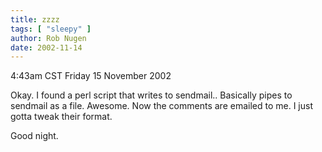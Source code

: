 ```yaml
---
title: zzzz
tags: [ "sleepy" ]
author: Rob Nugen
date: 2002-11-14
---
```


<p class=date>4:43am CST Friday 15 November 2002</p>

<p>Okay.  I found a perl script that writes to sendmail..  Basically
pipes to sendmail as a file.  Awesome.  Now the comments are emailed
to me.  I just gotta tweak their format.</p>

<p>Good night.</p>
